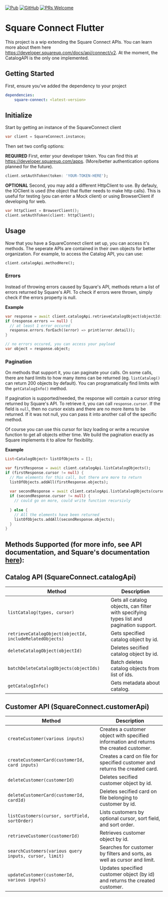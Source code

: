[![Pub](https://img.shields.io/pub/v/square_connect.svg?style=flat-square)](https://pub.dev/packages/square_connect)
[![GitHub](https://img.shields.io/github/license/mtwichel/square-connect-flutter-library.svg?style=flat-square)](https://github.com/mtwichel/square-connect-flutter-library)
[![PRs Welcome](https://img.shields.io/badge/PRs-welcome-brightgreen.svg?style=flat-square)](http://makeapullrequest.com)
# Square Connect Flutter

This project is a wip extending the Square Connect APIs. You can learn more about them here https://developer.squareup.com/docs/api/connect/v2. At the moment, the CatalogAPI is the only one implemented.

## Getting Started

First, ensure you've added the dependency to your project
```yaml
dependencies:
    square-connect: <latest-version>
```

## Initialize

Start by getting an instance of the SquareConnect client

```dart
var client = SquareConnect.instance;
```

Then set two config options:

**REQUIRED** First, enter your developer token. You can find this at https://developer.squareup.com/apps. (More/better authentication options planned for the future).

```dart
client.setAuthToken(token: 'YOUR-TOKEN-HERE');
```

**OPTIONAL** Second, you may add a different HttpClient to use. By defauly, the IOClient is used (the object that flutter needs to make http calls). This is useful for testing (you can enter a Mock client) or using BrowserClient if developing for web.

```dart
var httpClient = BrowserClient();
client.setAuthToken(client: httpClient);
```

## Usage
Now that you have a SquareConnect client set up, you can access it's methods. The seperate APIs are contained in their own objects for better organization. For example, to access the Catalog API, you can use:
```dart
client.catalogApi.methodHere();
```
### Errors
Instead of throwing errors caused by Square's API, methods return a list of errors returned by Square's API. To check if errors were thrown, simply check if the errors property is null.

**Example**
```dart
var response = await client.catalogApi.retrieveCatalogObject(objectId: 'fake-obj-id');
if (response.errors == null) {
  // at least 1 error occured
  response.errors.forEach((error) => print(error.detail));
}

// no errors occured, you can access your payload
var object = response.object;
```

### Pagination
On methods that support it, you can paginate your calls. On some calls, there are hard limits to how many items can be returned (eg. `listCatalog()` can return 200 objects by default). You can programatically find limits with the `getCatalogInfo()` method.

If pagination is supported/needed, the response will contain a cursor string returned by Square's API. To retrieve it, you can call `response.cursor`. If the field is `null`, then no cursor exists and there are no more items to be returned. If it was not null, you can pass it into another call of the specific method.

Of course you can use this cursor for lazy loading or write a recursive function to get all objects either time. We build the pagination exactly as Square implements it to allow for flexibility.

**Example**
```dart
List<CatalogObject> listOfObjects = [];

var firstResponse = await client.catalogApi.listCatalogObjects();
if (firstResponse.cursor != null) {
  // Max elements for this call, but there are more to return
  listOfObjects.addAll(firstResponse.objects);
  
  var secondResponse = await client.catalogApi.listCatalogObjects(cursor: firstResponse.cursor);
  if (secondResponse.cursor != null) {
    // could go on more, could write function recursivly
    
  } else {
    // All the elements have been returned
    listOfObjects.addAll(secondResponse.objects);
  }
}
```

## Methods Supported (for more info, see API documentation, and Square's documentation [here](https://developer.squareup.com/docs/api/connect/v2)):
## Catalog API (SquareConnect.catalogApi)
Method | Description
--- | ---
`listCatalog(types, cursor)` | Gets all catalog objects, can filter with specifying types list and pagination support.
`retrieveCatalogObject(objectId, includeRelatedObjects)` | Gets specified catalog object by id.
`deleteCatalogObject(objectId)` | Deletes secified catalog object by id.
`batchDeleteCatalogObjects(objectIds)` | Batch deletes catalog objects from list of ids.
`getCatalogInfo()` | Gets metadata about catalog.

## Customer API (SquareConnect.customerApi)
Method | Description
--- | ---
`createCustomer(various inputs)` | Creates a customer object with specified information and returns the created customer.
`createCustomerCard(customerId, card inputs)` | Creates a card on file for specified customer and returns the created card.
`deleteCustomer(customerId)` | Deletes secified customer object by id.
`deleteCustomerCard(customerId, cardId)` | Deletes secified card on file belonging to customer by id.
`listCustomers(cursor, sortField, sortOrder)` | Lists customers by optional cursor, sort field, and sort order.
`retrieveCustomer(customerId)` | Retrieves customer object by id.
`searchCustomers(various query inputs, cursor, limit)` | Searches for customer by filters and sorts, as well as cursor and limit.
`updateCustomer(customerId, various inputs)` | Updates specified customer object (by id) and returns the created customer.




